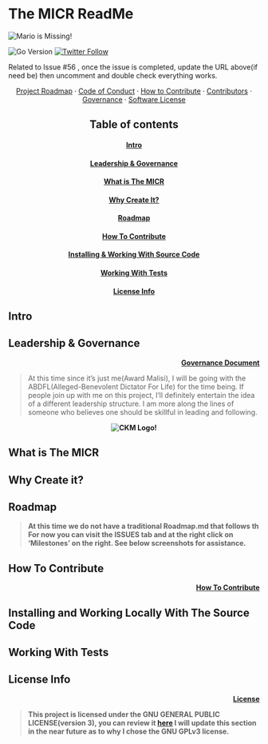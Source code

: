 # The MICR ReadMe

![Mario is Missing!](https://github.com/Unearthlyglow/sveltego/blob/main/images/readme-banner.jpg?raw=true)

![Go Version](https://img.shields.io/badge/go%20version-%3E=1.20-61CFDD.svg?style=flat-square)
[![Twitter Follow](https://img.shields.io/twitter/follow/CCMAnd2Cents)](https://twitter.com/CCMAnd2Cents)

<!-- [![Check it out on repl.it](https://repl.it/badge/github/Unearthlyglow/sveltego)](https://replit.com/@AwardMalisi/sveltego#cmd/main.go) 
--> Related to Issue #56 , once the issue is completed, update the URL above(if need be) then uncomment and double check everything works. 

 <b><div align="center"></b> [Project Roadmap](./PROJECT_ROADMAP.md) · [Code of Conduct](./CODE_OF_CONDUCT.md) · [How to Contribute](./HOW_TO_CONTRIBUTE.md) · [Contributors](./CONTRIBUTORS.md) · [Governance](./GOVERNANCE.md) · [Software License](./LICENSE) </div>




## <div align="center"> Table of contents
#### <div align="center">[Intro](#intro)  
#### <div align="center">[Leadership & Governance](#governance)  
#### <div align="center">[What is The MICR](#what)
#### <div align="center">[Why Create It?](#why)  
#### <div align="center">[Roadmap](#roadmap)  
#### <div align="center">[How To Contribute](#how)
#### <div align="center">[Installing & Working With Source Code](#installing-locally)  
#### <div align="center">[Working With Tests](#working-with-tests)  
#### <div align="center">[License Info](#license)

<a id="intro"></a>
## Intro

<a id="governance"></a>
## Leadership & Governance


<b><div align="right" >
[Governance Document](./GOVERNANCE.md)
</div></b>

> At this time since it’s just me(Award Malisi), I will be going with the ABDFL(Alleged-Benevolent Dictator For Life) for the time being. If people join up with me on this project, I’ll definitely entertain the idea of a different leadership structure. I am more along the lines of someone who believes one should be skillful in leading and following.

<b><div align="center">![CKM Logo!](https://github.com/Unearthlyglow/sveltego/blob/main/images/ckmlogo.png?raw=true)</div>

<a id="what"></a>
## What is The MICR

<a id="why"></a>
## Why Create it?

<a id="roadmap"></a>
## Roadmap
> At this time we do not have a traditional Roadmap.md that follows th
For now you can visit the ISSUES tab and at the right click on ‘Milestones’ on the right. See below screenshots for assistance. 

<a id="how"></a>
## How To Contribute 

<b><div align="right">
[How To Contribute](./HOW_TO_CONTRIBUTE.md)
</div></b>


<a id="installing-locally"></a>
## Installing and Working Locally With The Source Code

<a id="working-with-tests"></a>
## Working With Tests

<a id="license"></a>
## License Info 

<b><div align="right">
[License](./LICENSE)
</div></b>

> This project is licensed under the GNU GENERAL PUBLIC LICENSE(version 3),
> you can review it [here](./LICENSE)
> I will update this section in the near future as to why I chose the GNU GPLv3 license. 



